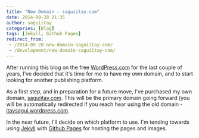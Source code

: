 ```yaml
---
title: "New Domain - saguiitay.com"
date: 2014-09-28 21:35
author: saguiitay
categories: [Blog]
tags: [Jekyll, Github Pages]
redirect_from:
 - /2014-09-28-new-domain-saguiitay-com/
 - /development/new-domain-saguiitay-com/
---
```

After running this blog on the free [WordPress.com](http://WordPress.com) for the last couple of years, I've decided that it's time for me to have my own domain,
and to start looking for another publishing platform.

As a first step, and in preparation for a future move, I've purchased my own domain, [saguiitay.com](http://saguiitay.com). This will be the primary domain
going forward (you will be automatically redirected if you reach hear using the old domain - [itaysagui.wordpress.com](http://itaysagui.wordpress.com).

In the near future, I'll decide on which platform to use. I'm tending towards using [Jekyll](http://jekyllrb.com/) with [Github Pages](https://pages.github.com/) for hosting the pages and images.
